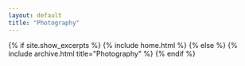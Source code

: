 ```yaml
---
layout: default
title: "Photography"
---
```


{% if site.show_excerpts %}
  {% include home.html %}
{% else %}
  {% include archive.html title="Photography" %}
{% endif %}
